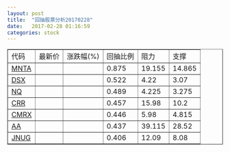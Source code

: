 ```yaml
---
layout: post
title:  "回抽股票分析20170228"
date:   2017-02-28 01:16:59
categories: stock
---
```

<script type="text/javascript">
var stockList = []
stockList.push('gb_mnta');
stockList.push('gb_dsx');
stockList.push('gb_nq');
stockList.push('gb_crr');
stockList.push('gb_cmrx');
stockList.push('gb_aa');
stockList.push('gb_jnug');
</script>
<table border="1">
 <tr>
 <td>代码</td>
 <td>最新价</td>
 <td>涨跌幅(%)</td>
 <td>回抽比例</td>
 <td>阻力</td>
 <td>支撑</td>
</tr>
  <tr id="mnta">
  <td><a href="http://stock.finance.sina.com.cn/usstock/quotes/MNTA.html" target="_blank">MNTA</a></td><td></td><td></td><td>0.875</td><td>19.155</td><td>14.865</td></tr>
  <tr id="dsx">
  <td><a href="http://stock.finance.sina.com.cn/usstock/quotes/DSX.html" target="_blank">DSX</a></td><td></td><td></td><td>0.522</td><td>4.22</td><td>3.07</td></tr>
  <tr id="nq">
  <td><a href="http://stock.finance.sina.com.cn/usstock/quotes/NQ.html" target="_blank">NQ</a></td><td></td><td></td><td>0.489</td><td>4.225</td><td>3.275</td></tr>
  <tr id="crr">
  <td><a href="http://stock.finance.sina.com.cn/usstock/quotes/CRR.html" target="_blank">CRR</a></td><td></td><td></td><td>0.457</td><td>15.98</td><td>10.2</td></tr>
  <tr id="cmrx">
  <td><a href="http://stock.finance.sina.com.cn/usstock/quotes/CMRX.html" target="_blank">CMRX</a></td><td></td><td></td><td>0.446</td><td>5.98</td><td>4.815</td></tr>
  <tr id="aa">
  <td><a href="http://stock.finance.sina.com.cn/usstock/quotes/AA.html" target="_blank">AA</a></td><td></td><td></td><td>0.437</td><td>39.115</td><td>28.52</td></tr>
  <tr id="jnug">
  <td><a href="http://stock.finance.sina.com.cn/usstock/quotes/JNUG.html" target="_blank">JNUG</a></td><td></td><td></td><td>0.406</td><td>12.09</td><td>8.08</td></tr>
</table>
